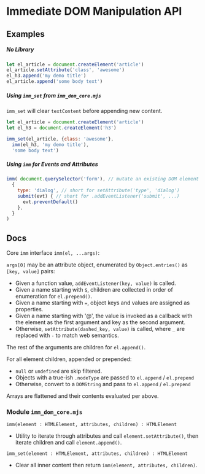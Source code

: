 # Immediate DOM Manipulation API

## Examples

##### No Library

```javascript
let el_article = document.createElement('article')
el_article.setAttribute('class', 'awesome')
el_h3.append('my demo title')
el_article.append('some body text')
```

##### Using `imm_set` from `imm_dom_core.mjs`

`imm_set` will clear `textContent` before appending new content.

```javascript
let el_article = document.createElement('article')
let el_h3 = document.createElement('h3')

imm_set(el_article, {class: 'awesome'},
  imm(el_h3, 'my demo title'),
  'some body text')
```

##### Using `imm` for Events and Attributes

```javascript
imm( document.querySelector('form'), // mutate an existing DOM element
  {
    type: 'dialog', // short for setAttribute('type', 'dialog')
    submit(evt) { // short for .addEventListener('submit', ...)
      evt.preventDefault()
    },
  }
)
```

## Docs

Core `imm` interface `imm(el, ...args)`:

`args[0]` may be an attribute object, enumerated by `Object.entries()` as `[key, value]` pairs:
- Given a function value, `addEventListener(key, value)` is called.
- Given a name starting with `$`, children are collected in order of enumeration for `el.prepend()`.
- Given a name starting with `=`, object keys and values are assigned as properties.
- Given a name starting with '@', the value is invoked as a callback with the element as the first argument and key as the second argument.
- Otherwise, `setAttribute(dashed_key, value)` is called, where `_` are replaced with `-` to match web semantics.

The rest of the arguments are children for `el.append()`.

For all element children, appended or prepended:
  - `null` or `undefined` are skip filtered.
  - Objects with a true-ish `.nodeType` are passed to `el.append` / `el.prepend`
  - Otherwise, convert to a `DOMString` and pass to `el.append` / `el.prepend`

Arrays are flattened and their contents evaluated per above.

### Module `imm_dom_core.mjs`

`imm(element : HTMLElement, attributes, children) : HTMLElement`
- Utility to iterate through attributes and call `element.setAttribute()`, then iterate children and call `element.append()`.

`imm_set(element : HTMLElement, attributes, children) : HTMLElement`
- Clear all inner content then return `imm(element, attributes, children)`.
